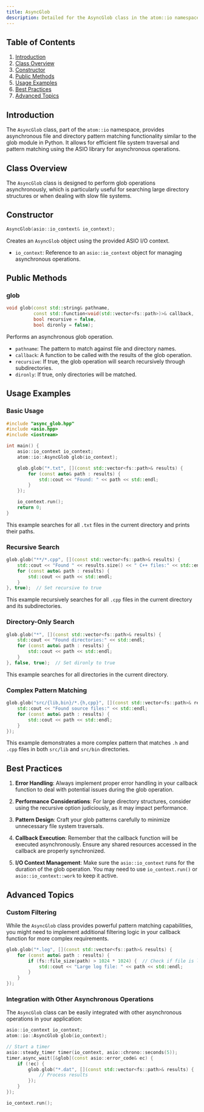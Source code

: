 ```yaml
---
title: AsyncGlob
description: Detailed for the AsyncGlob class in the atom::io namespace, including constructors, public methods, usage examples, best practices, and advanced topics for asynchronous file and directory pattern matching.
---
```


## Table of Contents

1. [Introduction](#introduction)
2. [Class Overview](#class-overview)
3. [Constructor](#constructor)
4. [Public Methods](#public-methods)
5. [Usage Examples](#usage-examples)
6. [Best Practices](#best-practices)
7. [Advanced Topics](#advanced-topics)

## Introduction

The `AsyncGlob` class, part of the `atom::io` namespace, provides asynchronous file and directory pattern matching functionality similar to the glob module in Python. It allows for efficient file system traversal and pattern matching using the ASIO library for asynchronous operations.

## Class Overview

The `AsyncGlob` class is designed to perform glob operations asynchronously, which is particularly useful for searching large directory structures or when dealing with slow file systems.

## Constructor

```cpp
AsyncGlob(asio::io_context& io_context);
```

Creates an `AsyncGlob` object using the provided ASIO I/O context.

- `io_context`: Reference to an `asio::io_context` object for managing asynchronous operations.

## Public Methods

### glob

```cpp
void glob(const std::string& pathname,
          const std::function<void(std::vector<fs::path>)>& callback,
          bool recursive = false,
          bool dironly = false);
```

Performs an asynchronous glob operation.

- `pathname`: The pattern to match against file and directory names.
- `callback`: A function to be called with the results of the glob operation.
- `recursive`: If true, the glob operation will search recursively through subdirectories.
- `dironly`: If true, only directories will be matched.

## Usage Examples

### Basic Usage

```cpp
#include "async_glob.hpp"
#include <asio.hpp>
#include <iostream>

int main() {
    asio::io_context io_context;
    atom::io::AsyncGlob glob(io_context);

    glob.glob("*.txt", [](const std::vector<fs::path>& results) {
        for (const auto& path : results) {
            std::cout << "Found: " << path << std::endl;
        }
    });

    io_context.run();
    return 0;
}
```

This example searches for all `.txt` files in the current directory and prints their paths.

### Recursive Search

```cpp
glob.glob("**/*.cpp", [](const std::vector<fs::path>& results) {
    std::cout << "Found " << results.size() << " C++ files:" << std::endl;
    for (const auto& path : results) {
        std::cout << path << std::endl;
    }
}, true);  // Set recursive to true
```

This example recursively searches for all `.cpp` files in the current directory and its subdirectories.

### Directory-Only Search

```cpp
glob.glob("*", [](const std::vector<fs::path>& results) {
    std::cout << "Found directories:" << std::endl;
    for (const auto& path : results) {
        std::cout << path << std::endl;
    }
}, false, true);  // Set dironly to true
```

This example searches for all directories in the current directory.

### Complex Pattern Matching

```cpp
glob.glob("src/{lib,bin}/*.{h,cpp}", [](const std::vector<fs::path>& results) {
    std::cout << "Found source files:" << std::endl;
    for (const auto& path : results) {
        std::cout << path << std::endl;
    }
});
```

This example demonstrates a more complex pattern that matches `.h` and `.cpp` files in both `src/lib` and `src/bin` directories.

## Best Practices

1. **Error Handling**: Always implement proper error handling in your callback function to deal with potential issues during the glob operation.

2. **Performance Considerations**: For large directory structures, consider using the recursive option judiciously, as it may impact performance.

3. **Pattern Design**: Craft your glob patterns carefully to minimize unnecessary file system traversals.

4. **Callback Execution**: Remember that the callback function will be executed asynchronously. Ensure any shared resources accessed in the callback are properly synchronized.

5. **I/O Context Management**: Make sure the `asio::io_context` runs for the duration of the glob operation. You may need to use `io_context.run()` or `asio::io_context::work` to keep it active.

## Advanced Topics

### Custom Filtering

While the `AsyncGlob` class provides powerful pattern matching capabilities, you might need to implement additional filtering logic in your callback function for more complex requirements.

```cpp
glob.glob("*.log", [](const std::vector<fs::path>& results) {
    for (const auto& path : results) {
        if (fs::file_size(path) > 1024 * 1024) {  // Check if file is larger than 1MB
            std::cout << "Large log file: " << path << std::endl;
        }
    }
});
```

### Integration with Other Asynchronous Operations

The `AsyncGlob` class can be easily integrated with other asynchronous operations in your application:

```cpp
asio::io_context io_context;
atom::io::AsyncGlob glob(io_context);

// Start a timer
asio::steady_timer timer(io_context, asio::chrono::seconds(5));
timer.async_wait([&glob](const asio::error_code& ec) {
    if (!ec) {
        glob.glob("*.dat", [](const std::vector<fs::path>& results) {
            // Process results
        });
    }
});

io_context.run();
```
